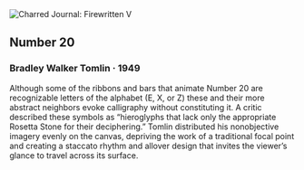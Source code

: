 <div class="artwork-of-the-day">
  <div class="container">
    <div class="img-wrapper">
      <img
        src="https://uploads0.wikiart.org/images/bradley-walker-tomlin/number-20-1949-1.jpg!Large.jpg"
        alt="Charred Journal: Firewritten V" />
    </div>
    <div class="artwork-detail">
      <div class="artwork-origin"> 
        <h2 class="artwork-name">Number 20</h2>
        <h3 class="artist">
          Bradley Walker Tomlin
                    ·  1949
        </h3>
      </div>
      <p class="description">
        <span class="artwork-description-text ng-binding" ng-bind-html="viewModel.ArtworkOfTheDay.Description | unsafe">Although some of the ribbons and bars that animate Number 20 are recognizable letters of the alphabet (E, X, or Z) these and their more abstract neighbors evoke calligraphy without constituting it. A critic described these symbols as “hieroglyphs that lack only the appropriate Rosetta Stone for their deciphering.” Tomlin distributed his nonobjective imagery evenly on the canvas, depriving the work of a traditional focal point and creating a staccato rhythm and allover design that invites the viewer’s glance to travel across its surface.</span>
                        <div class="text-shadow-container" ng-show="showShadow" style=""></div>
      </p>
    </div>
  </div>

</div>
